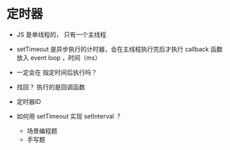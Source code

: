 # 定时器

- JS 是单线程的， 只有一个主线程

- setTimeout 是异步执行的计时器，会在主线程执行完后才执行
  callback 函数  放入 event loop  ，时间（ms）
- 一定会在 指定时间后执行吗？
- 找回？
  执行的是回调函数
- 定时器ID

- 如何用 setTimeout 实现 setInterval ？
  - 场景编程题
  - 手写题